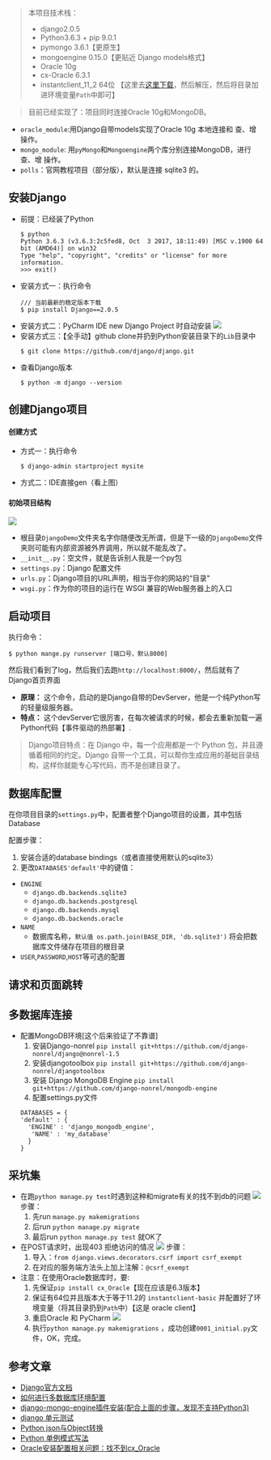> 本项目技术栈：
> * django2.0.5
> * Python3.6.3  +  pip 9.0.1
> * pymongo 3.6.1【更原生】
> * mongoengine 0.15.0【更贴近 Django models格式】
> * Oracle 10g
> * cx-Oracle 6.3.1
> * instantclient_11_2 64位 【这里去[这里下载](http://www.oracle.com/technetwork/database/database-technologies/instant-client/overview/index.html)，然后解压，然后将目录加进环境变量`Path`中即可】

> 目前已经实现了：项目同时连接Oracle 10g和MongoDB。
  - `oracle_module`:用Django自带models实现了Oracle 10g 本地连接和 查、增 操作。
  - `mongo_module`: 用`pyMongo`和`Mongoengine`两个库分别连接MongoDB，进行 查、增 操作。
  - `polls`：官网教程项目（部分版），默认是连接 sqlite3 的。
  
## 安装Django
* 前提：已经装了Python
  ```
  $ python
  Python 3.6.3 (v3.6.3:2c5fed8, Oct  3 2017, 18:11:49) [MSC v.1900 64 bit (AMD64)] on win32
  Type "help", "copyright", "credits" or "license" for more information.
  >>> exit()
  ```
* 安装方式一：执行命令
  ```
  /// 当前最新的稳定版本下载
  $ pip install Django==2.0.5
  ```
* 安装方式二：PyCharm IDE new Django Project 时自动安装
  ![](./img/first_demo_1.png)
* 安装方式三：【全手动】github clone并扔到Python安装目录下的`Lib`目录中
  ```
  $ git clone https://github.com/django/django.git
  ```
* 查看Django版本
  ```
  $ python -m django --version
  ```

## 创建Django项目
#### 创建方式
- 方式一：执行命令
  ```
  $ django-admin startproject mysite
  ```
- 方式二：IDE直接gen（看上图）

#### 初始项目结构
  ![](./img/first_demo_2.png)
* 根目录`DjangoDemo`文件夹名字你随便改无所谓，但是下一级的`DjangoDemo`文件夹则可能有内部资源被外界调用，所以就不能乱改了。
* `__init__.py`：空文件，就是告诉别人我是一个py包
* `settings.py`：Django 配置文件
* `urls.py`：Django项目的URL声明，相当于你的网站的“目录"
* `wsgi.py`：作为你的项目的运行在 WSGI 兼容的Web服务器上的入口

## 启动项目
执行命令：
  ```
  $ python mange.py runserver [端口号，默认8000]
  ```
然后我们看到了log，然后我们去跑`http://localhost:8000/`，然后就有了Django首页界面

- **原理：** 这个命令，启动的是Django自带的DevServer，他是一个纯Python写的轻量级服务器。
- **特点：** 这个devServer它很厉害，在每次被请求的时候，都会去重新加载一遍Python代码【事件驱动的热部署】.

> Django项目特点：在 Django 中，每一个应用都是一个 Python 包，并且遵循着相同的约定。Django 自带一个工具，可以帮你生成应用的基础目录结构，这样你就能专心写代码，而不是创建目录了。

## 数据库配置
在你项目目录的`settings.py`中，配置者整个Django项目的设置，其中包括Database

配置步骤：
1. 安装合适的database bindings（或者直接使用默认的sqlite3）
2. 更改`DATABASES'default'`中的键值：
  * `ENGINE`
    * `django.db.backends.sqlite3`
    * `django.db.backends.postgresql`
    * `django.db.backends.mysql`
    * `django.db.backends.oracle`
  * `NAME`
    * 数据库名称，`默认值 os.path.join(BASE_DIR, 'db.sqlite3')` 将会把数据库文件储存在项目的根目录
  * `USER`,`PASSWORD`,`HOST`等可选的配置

## 请求和页面跳转

## 多数据库连接
* 配置MongoDB环境[这个后来验证了不靠谱]
  1. 安装Django-nonrel
    `pip install git+https://github.com/django-nonrel/django@nonrel-1.5`
  2. 安装djangotoolbox
    `pip install git+https://github.com/django-nonrel/djangotoolbox`
  3. 安装 Django MongoDB Engine
    `pip install git+https://github.com/django-nonrel/mongodb-engine`
  4. 配置settings.py文件
    ```
    DATABASES = {
    'default' : {
      'ENGINE' : 'django_mongodb_engine',
       'NAME' : 'my_database'
      }
    }
    ```

## 采坑集
* 在跑`python manage.py test`时遇到这种和migrate有关的找不到db的问题
  ![](./img/issue_1.png)
  步骤：
  1. 先run `manage.py makemigrations`
  2. 后run `python manage.py migrate`
  3. 最后run `python manage.py test` 就OK了
* 在POST请求时，出现403 拒绝访问的情况
  ![](./img/issue_2.png)
  步骤：
  1. 导入：`from django.views.decorators.csrf import csrf_exempt`
  2. 在对应的服务端方法头上加上注解：`@csrf_exempt`
* 注意：在使用Oracle数据库时，要:
  1. 先保证`pip install cx_Oracle`【现在应该是6.3版本】
  2. 保证有64位并且版本大于等于11.2的 `instantclient-basic` 并配置好了环境变量（将其目录扔到`Path`中）【这是 oracle client】
  3. 重启Oracle 和 PyCharm
     ![](./img/issue_3.png)
  4. 执行`python manage.py makemigrations` ，成功创建`0001_initial.py`文件，OK，完成。

## 参考文章
* [Django官方文档](https://docs.djangoproject.com/zh-hans/2.0/intro/tutorial01/)
* [如何进行多数据库环境配置](https://blog.csdn.net/songfreeman/article/details/70229839)
* [django-mongo-engine插件安装(配合上面的步骤，发现不支持Python3)](http://django-mongodb-engine.readthedocs.io/en/latest/topics/setup.html)
* [django 单元测试](https://www.jianshu.com/p/34267dd79ad6)
* [Python json与Object转换](https://blog.csdn.net/tterminator/article/details/63289400)
* [Python 单例模式写法](https://www.cnblogs.com/huchong/p/8244279.html)
* [Oracle安装配置相关问题：找不到cx_Oracle](https://blog.csdn.net/laodengbaiwe0838/article/details/52895010)
